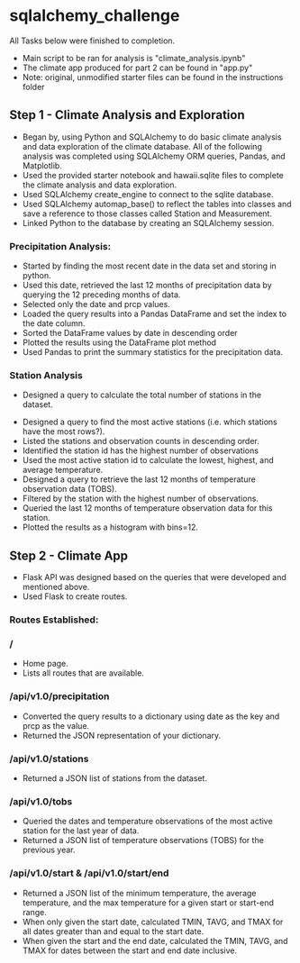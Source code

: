 # sqlalchemy_challenge
All Tasks below were finished to completion.
- Main script to be ran for analysis is "climate_analysis.ipynb"
- The climate app produced for part 2 can be found in "app.py"
- Note: original, unmodified starter files can be found in the instructions folder

## Step 1 - Climate Analysis and Exploration
- Began by, using Python and SQLAlchemy to do basic climate analysis and data exploration of the climate database. All of the following analysis was completed using SQLAlchemy ORM queries, Pandas, and Matplotlib.
- Used the provided starter notebook and hawaii.sqlite files to complete the climate analysis and data exploration.
- Used SQLAlchemy create_engine to connect to the sqlite database.
- Used SQLAlchemy automap_base() to reflect the tables into classes and save a reference to those classes called Station and Measurement.
- Linked Python to the database by creating an SQLAlchemy session.

### Precipitation Analysis:
- Started by finding the most recent date in the data set and storing in python.
- Used this date, retrieved the last 12 months of precipitation data by querying the 12 preceding months of data.
- Selected only the date and prcp values.
- Loaded the query results into a Pandas DataFrame and set the index to the date column.
- Sorted the DataFrame values by date in descending order
- Plotted the results using the DataFrame plot method
- Used Pandas to print the summary statistics for the precipitation data.

### Station Analysis
* Designed a query to calculate the total number of stations in the dataset.
- Designed a query to find the most active stations (i.e. which stations have the most rows?).
- Listed the stations and observation counts in descending order.
- Identified the station id has the highest number of observations
- Used the most active station id to calculate the lowest, highest, and average temperature. 
- Designed a query to retrieve the last 12 months of temperature observation data (TOBS).
- Filtered by the station with the highest number of observations.
- Queried the last 12 months of temperature observation data for this station.
- Plotted the results as a histogram with bins=12.


## Step 2 - Climate App
- Flask API was designed based on the queries that were developed and mentioned above.
- Used Flask to create routes.

### Routes Established:

### /
- Home page.
- Lists all routes that are available.

### /api/v1.0/precipitation
- Converted the query results to a dictionary using date as the key and prcp as the value.
- Returned the JSON representation of your dictionary.

### /api/v1.0/stations
- Returned a JSON list of stations from the dataset.

### /api/v1.0/tobs
- Queried the dates and temperature observations of the most active station for the last year of data.
- Returned a JSON list of temperature observations (TOBS) for the previous year.

### /api/v1.0/start & /api/v1.0/start/end
- Returned a JSON list of the minimum temperature, the average temperature, and the max temperature for a given start or start-end range.
- When only given the start date, calculated TMIN, TAVG, and TMAX for all dates greater than and equal to the start date.
- When given the start and the end date, calculated the TMIN, TAVG, and TMAX for dates between the start and end date inclusive.
